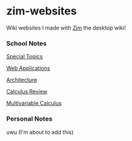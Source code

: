 # zim-websites
Wiki websites I made with [Zim](https://zim-wiki.org/) the desktop wiki!

### School Notes

[Special Topics](https://kenny-designs.github.io/zim-websites/special-topics/Day_1.html)

[Web Applications](https://kenny-designs.github.io/zim-websites/web-apps/Introduction.html)

[Architecture](https://kenny-designs.github.io/zim-websites/architecture/Day_1.html)

[Calculus Review](https://kenny-designs.github.io/zim-websites/calc-review/website/Home.html)

[Multivariable Calculus](https://kenny-designs.github.io/zim-websites/multivariable/Home.html)

### Personal Notes
uwu (I'm about to add this)
